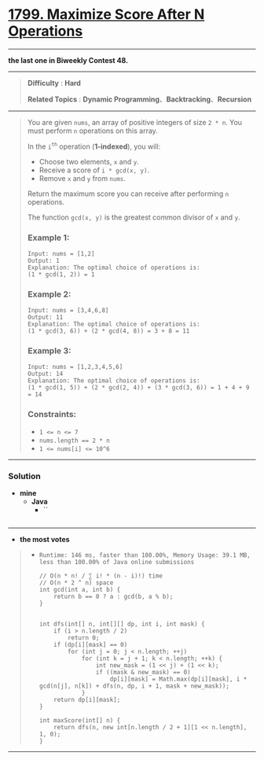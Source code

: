 # [1799. Maximize Score After N Operations](https://leetcode.com/problems/maximize-score-after-n-operations/)

---

**the last one in Biweekly Contest 48.**

---

> **Difficulty** : **Hard**
>
> **Related Topics** : **Dynamic Programming**、**Backtracking**、**Recursion**

---

> You are given `nums`, an array of positive integers of size `2 * n`.
> You must perform `n` operations on this array.
>
> In the `i`<sup>`th`</sup> operation (**1-indexed**), you will:
> * Choose two elements, `x` and `y`.
> * Receive a score of `i * gcd(x, y)`.
> * Remove `x` and `y` from `nums`.
>
> Return the maximum score you can receive after performing `n` operations.
>
> The function `gcd(x, y)` is the greatest common divisor of `x` and `y`.
>
>
>
> ### Example 1:
> ```
> Input: nums = [1,2]
> Output: 1
> Explanation: The optimal choice of operations is:
> (1 * gcd(1, 2)) = 1
> ```
>
> ### Example 2:
> ```
> Input: nums = [3,4,6,8]
> Output: 11
> Explanation: The optimal choice of operations is:
> (1 * gcd(3, 6)) + (2 * gcd(4, 8)) = 3 + 8 = 11
> ```
>
> ### Example 3:
> ```
> Input: nums = [1,2,3,4,5,6]
> Output: 14
> Explanation: The optimal choice of operations is:
> (1 * gcd(1, 5)) + (2 * gcd(2, 4)) + (3 * gcd(3, 6)) = 1 + 4 + 9 = 14
> ```
>
> ### Constraints:
> * `1 <= n <= 7`
> * `nums.length == 2 * n`
> * `1 <= nums[i] <= 10^6`

---


### Solution
* **mine**
  * **Java**
    * ``
      ```
      ```
---


* **the most votes**
>  * `Runtime: 146 ms, faster than 100.00%, Memory Usage: 39.1 MB, less than 100.00% of Java online submissions`
>    ```
>    // O(n * n! / ∑ i! * (n - i)!) time
>    // O(n * 2 ^ n) space
>    int gcd(int a, int b) {
>        return b == 0 ? a : gcd(b, a % b);
>    }
>
>
>    int dfs(int[] n, int[][] dp, int i, int mask) {
>        if (i > n.length / 2)
>            return 0;
>        if (dp[i][mask] == 0)
>            for (int j = 0; j < n.length; ++j)
>                for (int k = j + 1; k < n.length; ++k) {
>                    int new_mask = (1 << j) + (1 << k);
>                    if ((mask & new_mask) == 0)
>                        dp[i][mask] = Math.max(dp[i][mask], i * gcd(n[j], n[k]) + dfs(n, dp, i + 1, mask + new_mask));
>                }
>        return dp[i][mask];
>    }
>
>    int maxScore(int[] n) {
>        return dfs(n, new int[n.length / 2 + 1][1 << n.length], 1, 0);
>    }
>    ```

---
